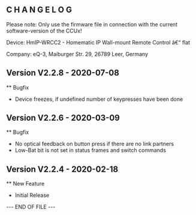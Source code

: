 ﻿C H A N G E L O G
-----------------

Please note: Only use the firmware file in connection with the current software-version of the CCUx!

Device:      HmIP-WRCC2 - Homematic IP  Wall-mount Remote Control â€“ flat


Company:     eQ-3, Maiburger Str. 29, 26789 Leer, Germany



Version V2.2.8 - 2020-07-08
--------------------------------------------------------------

** Bugfix
   * Device freezes, if undefined number of keypresses have been done



Version V2.2.6 - 2020-03-09
--------------------------------------------------------------

** Bugfix
   * No optical feedback on button press if there are no link partners
   * Low-Bat bit is not set in status frames and switch commands



Version V2.2.4 - 2020-02-18
--------------------------------------------------------------

** New Feature
   * Initial Release



--- END OF FILE ---
